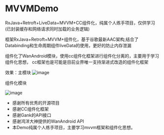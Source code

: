 # MVVMDemo
RxJava+Retroft+LiveData+MVVM+CC组件化，纯属个人练手项目，仅供学习(已封装缓存和网络请求同时加载的业务逻辑)

框架RxJava+Retroft+MVVM+组件化，基于谷歌最新AAC架构,结合了Databinding和生命周期组件liveData的使用，更好的防止内存泄漏

组件化了WanAndroid模块，使用cc组件化框架进行组件化分离的，主要用于学习组件化思想，
cc框架也是可能是目前业界唯一支持渐进式改造的组件化框架

效果：主模块
![image](https://github.com/xu649526275/MVVMDemo/blob/master/gif/mygif1.gif)

组件化模块

![image](https://github.com/xu649526275/MVVMDemo/blob/master/gif/mygif2.gif)



  - 感谢所有优秀的开源项目
  - 感谢CC组件化框架
  - 感谢Gank的API接口
  - 感谢鸿洋大神提供的WanAndroid API
  - 本Demo纯属个人练手项目，主要学习mvvm框架和组件化思想。

